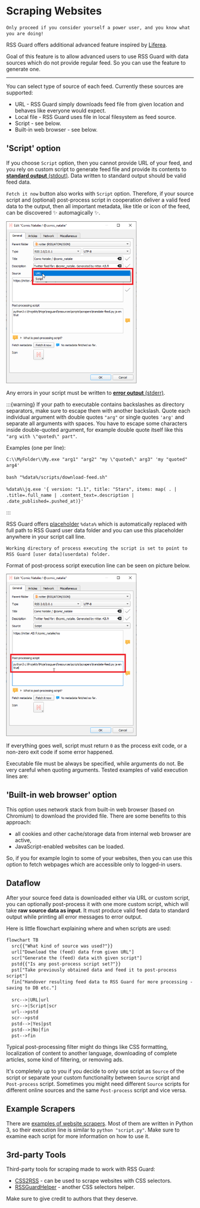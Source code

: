 Scraping Websites
=================
```{warning}
Only proceed if you consider yourself a power user, and you know what you are doing!
```

RSS Guard offers additional advanced feature inspired by [Liferea](https://lzone.de/liferea).

Goal of this feature is to allow advanced users to use RSS Guard with data sources which do not provide regular feed. So you can use the feature to generate one.

----
You can select type of source of each feed. Currently these sources are supported:
* URL - RSS Guard simply downloads feed file from given location and behaves like everyone would expect.
* Local file - RSS Guard uses file in local filesystem as feed source.
* Script - see below.
* Built-in web browser - see below.

## 'Script' option
If you choose `Script` option, then you cannot provide URL of your feed, and you rely on custom script to generate feed file and provide its contents to [**standard output** (stdout)](https://en.wikipedia.org/wiki/Standard_streams#Standard_output_(stdout)). Data written to standard output should be valid feed data.

`Fetch it now` button also works with `Script` option. Therefore, if your source script and (optional) post-process script in cooperation deliver a valid feed data to the output, then all important metadata, like title or icon of the feed, can be discovered :sparkles: automagically :sparkles:.

<img alt="alt-img" src="images/scrape-source-type.png" width="350px">

Any errors in your script must be written to [**error output** (stderr)](https://en.wikipedia.org/wiki/Standard_streams#Standard_error_(stderr)).

:::{warning}
If your path to executable contains backslashes as directory separators, make sure to escape them with another backslash. Quote each individual argument with double quotes `"arg"` or single quotes `'arg'` and separate all arguments with spaces. You have to escape some characters inside double-quoted argument, for example double quote itself like this `"arg with \"quoted\" part"`.

Examples (one per line):

```
C:\\MyFolder\\My.exe "arg1" "arg2" "my \"quoted\" arg3" 'my "quoted" arg4'

bash "%data%/scripts/download-feed.sh"

%data%\jq.exe '{ version: "1.1", title: "Stars", items: map( . | .title=.full_name | .content_text=.description | .date_published=.pushed_at)}'
```
:::

RSS Guard offers [placeholder](userdata.md#data-placeholder) `%data%` which is automatically replaced with full path to RSS Guard user data folder and you can use this placeholder anywhere in your script call line.

```{attention}
Working directory of process executing the script is set to point to RSS Guard [user data](userdata) folder.
```

Format of post-process script execution line can be seen on picture below.

<img alt="alt-img" src="images/scrape-post.png" width="350px">

If everything goes well, script must return `0` as the process exit code, or a non-zero exit code if some error happened.

Executable file must be always be specified, while arguments do not. Be very careful when quoting arguments. Tested examples of valid execution lines are:

## 'Built-in web browser' option
This option uses network stack from built-in web browser (based on Chromium) to download the provided file. There are some benefits to this approach:
* all cookies and other cache/storage data from internal web browser are active,
* JavaScript-enabled websites can be loaded.

So, if you for example login to some of your websites, then you can use this option to fetch webpages which are accessible only to logged-in users.

## Dataflow
After your source feed data is downloaded either via URL or custom script, you can optionally post-process it with one more custom script, which will take **raw source data as input**. It must produce valid feed data to standard output while printing all error messages to error output.

Here is little flowchart explaining where and when scripts are used:

```{mermaid}
flowchart TB
  src{{"What kind of source was used?"}}
  url["Download the (feed) data from given URL"]
  scr["Generate the (feed) data with given script"]
  pstd{{"Is any post-process script set?"}}
  pst["Take previously obtained data and feed it to post-process script"]
  fin["Handover resulting feed data to RSS Guard for more processing - saving to DB etc."]

  src-->|URL|url
  src-->|Script|scr
  url-->pstd
  scr-->pstd
  pstd-->|Yes|pst
  pstd-->|No|fin
  pst-->fin
```

Typical post-processing filter might do things like CSS formatting, localization of content to another language, downloading of complete articles, some kind of filtering, or removing ads.

It's completely up to you if you decide to only use script as `Source` of the script or separate your custom functionality between `Source` script and `Post-process` script. Sometimes you might need different `Source` scripts for different online sources and the same `Post-process` script and vice versa.

## Example Scrapers
There are [examples of website scrapers](https://github.com/martinrotter/rssguard/tree/master/resources/scripts/scrapers). Most of them are written in Python 3, so their execution line is similar to `python "script.py"`. Make sure to examine each script for more information on how to use it.

## 3rd-party Tools
Third-party tools for scraping made to work with RSS Guard:
* [CSS2RSS](https://github.com/Owyn/CSS2RSS) - can be used to scrape websites with CSS selectors.
* [RSSGuardHelper](https://github.com/pipiscrew/RSSGuardHelper) - another CSS selectors helper.

Make sure to give credit to authors that they deserve.